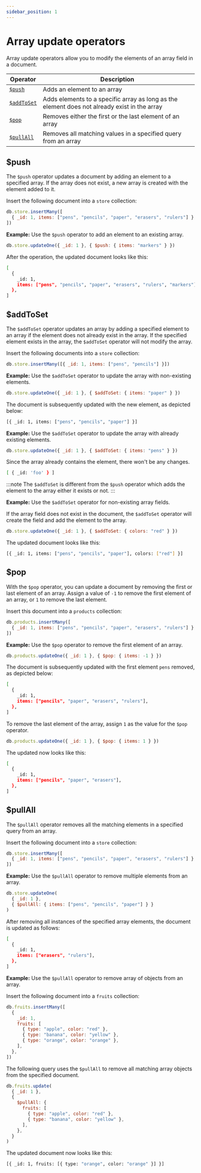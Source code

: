 ```yaml
---
sidebar_position: 1
---
```


# Array update operators

Array update operators allow you to modify the elements of an array field in a document.

| Operator                 | Description                                                                                  |
| ------------------------ | -------------------------------------------------------------------------------------------- |
| [`$push`](#push)         | Adds an element to an array                                                                  |
| [`$addToSet`](#addtoset) | Adds elements to a specific array as long as the element does not already exist in the array |
| [`$pop`](#pop)           | Removes either the first or the last element of an array                                     |
| [`$pullAll`](#pullall)   | Removes all matching values in a specified query from an array                               |

## $push

The `$push` operator updates a document by adding an element to a specified array.
If the array does not exist, a new array is created with the element added to it.

Insert the following document into a `store` collection:

```js
db.store.insertMany([
  { _id: 1, items: ["pens", "pencils", "paper", "erasers", "rulers"] },
])
```

**Example:** Use the `$push` operator to add an element to an existing array.

```js
db.store.updateOne({ _id: 1 }, { $push: { items: "markers" } })
```

After the operation, the updated document looks like this:

```sh
[
  {
    _id: 1,
    items: ["pens", "pencils", "paper", "erasers", "rulers", "markers"],
  },
]
```

## $addToSet

The `$addToSet` operator updates an array by adding a specified element to an array if the element does not already exist in the array.
If the specified element exists in the array, the `$addToSet` operator will not modify the array.

Insert the following documents into a `store` collection:

```js
db.store.insertMany([{ _id: 1, items: ["pens", "pencils"] }])
```

**Example:** Use the `$addToSet` operator to update the array with non-existing elements.

```js
db.store.updateOne({ _id: 1 }, { $addToSet: { items: "paper" } })
```

The document is subsequently updated with the new element, as depicted below:

```sh
[{ _id: 1, items: ["pens", "pencils", "paper"] }]
```

**Example:** Use the `$addToSet` operator to update the array with already existing elements.

```js
db.store.updateOne({ _id: 1 }, { $addToSet: { items: "pens" } })
```

Since the array already contains the element, there won't be any changes.

```sh
[ { _id: 'foo' } ]
```

:::note
The `$addToSet` is different from the `$push` operator which adds the element to the array either it exists or not.
:::

**Example:** Use the `$addToSet` operator for non-existing array fields.

If the array field does not exist in the document, the `$addToSet` operator will create the field and add the element to the array.

```js
db.store.updateOne({ _id: 1 }, { $addToSet: { colors: "red" } })
```

The updated document looks like this:

```sh
[{ _id: 1, items: ["pens", "pencils", "paper"], colors: ["red"] }]
```

## $pop

With the `$pop` operator, you can update a document by removing the first or last element of an array.
Assign a value of `-1` to remove the first element of an array, or `1` to remove the last element.

Insert this document into a `products` collection:

```js
db.products.insertMany([
  { _id: 1, items: ["pens", "pencils", "paper", "erasers", "rulers"] },
])
```

**Example:** Use the `$pop` operator to remove the first element of an array.

```js
db.products.updateOne({ _id: 1 }, { $pop: { items: -1 } })
```

The document is subsequently updated with the first element `pens` removed, as depicted below:

```sh
[
  {
    _id: 1,
    items: ["pencils", "paper", "erasers", "rulers"],
  },
]
```

To remove the last element of the array, assign `1` as the value for the `$pop` operator.

```js
db.products.updateOne({ _id: 1 }, { $pop: { items: 1 } })
```

The updated now looks like this:

```sh
[
  {
    _id: 1,
    items: ["pencils", "paper", "erasers"],
  },
]
```

## $pullAll

The `$pullAll` operator removes all the matching elements in a specified query from an array.

Insert the following document into a `store` collection:

```js
db.store.insertMany([
  { _id: 1, items: ["pens", "pencils", "paper", "erasers", "rulers"] },
])
```

**Example:** Use the `$pullAll` operator to remove multiple elements from an array.

```js
db.store.updateOne(
  { _id: 1 },
  { $pullAll: { items: ["pens", "pencils", "paper"] } }
)
```

After removing all instances of the specified array elements, the document is updated as follows:

```sh
[
  {
    _id: 1,
    items: ["erasers", "rulers"],
  },
]
```

**Example:** Use the `$pullAll` operator to remove array of objects from an array.

Insert the following document into a `fruits` collection:

```js
db.fruits.insertMany([
  {
    _id: 1,
    fruits: [
      { type: "apple", color: "red" },
      { type: "banana", color: "yellow" },
      { type: "orange", color: "orange" },
    ],
  },
])
```

The following query uses the `$pullAll` to remove all matching array objects from the specified document.

```js
db.fruits.update(
  { _id: 1 },
  {
    $pullAll: {
      fruits: [
        { type: "apple", color: "red" },
        { type: "banana", color: "yellow" },
      ],
    },
  }
)
```

The updated document now looks like this:

```sh
[{ _id: 1, fruits: [{ type: "orange", color: "orange" }] }]
```
